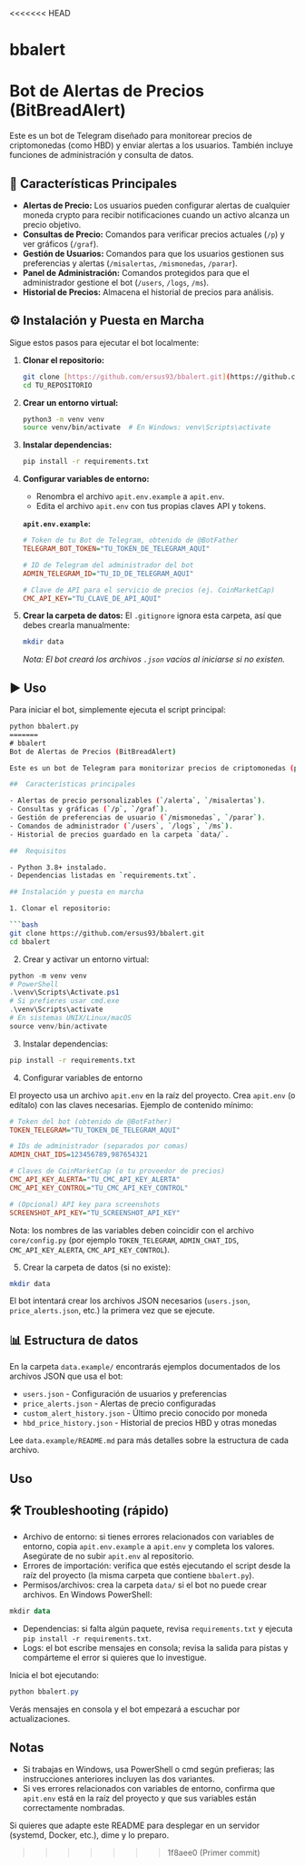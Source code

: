 <<<<<<< HEAD
# bbalert
# Bot de Alertas de Precios (BitBreadAlert)

Este es un bot de Telegram diseñado para monitorear precios de criptomonedas (como HBD) y enviar alertas a los usuarios. También incluye funciones de administración y consulta de datos.

## 🚀 Características Principales

* **Alertas de Precio:** Los usuarios pueden configurar alertas de cualquier moneda crypto para recibir notificaciones cuando un activo alcanza un precio objetivo.
* **Consultas de Precio:** Comandos para verificar precios actuales (`/p`) y ver gráficos (`/graf`).
* **Gestión de Usuarios:** Comandos para que los usuarios gestionen sus preferencias y alertas (`/misalertas`, `/mismonedas`, `/parar`).
* **Panel de Administración:** Comandos protegidos para que el administrador gestione el bot (`/users`, `/logs`, `/ms`).
* **Historial de Precios:** Almacena el historial de precios para análisis.

## ⚙️ Instalación y Puesta en Marcha

Sigue estos pasos para ejecutar el bot localmente:

1.  **Clonar el repositorio:**
    ```bash
    git clone [https://github.com/ersus93/bbalert.git](https://github.com/ersus93/bbalert.git)
    cd TU_REPOSITORIO
    ```

2.  **Crear un entorno virtual:**
    ```bash
    python3 -m venv venv
    source venv/bin/activate  # En Windows: venv\Scripts\activate
    ```

3.  **Instalar dependencias:**
    ```bash
    pip install -r requirements.txt
    ```

4.  **Configurar variables de entorno:**
    * Renombra el archivo `apit.env.example` a `apit.env`.
    * Edita el archivo `apit.env` con tus propias claves API y tokens.

    **`apit.env.example`:**
    ```ini
    # Token de tu Bot de Telegram, obtenido de @BotFather
    TELEGRAM_BOT_TOKEN="TU_TOKEN_DE_TELEGRAM_AQUI"

    # ID de Telegram del administrador del bot
    ADMIN_TELEGRAM_ID="TU_ID_DE_TELEGRAM_AQUI"

    # Clave de API para el servicio de precios (ej. CoinMarketCap)
    CMC_API_KEY="TU_CLAVE_DE_API_AQUI"
    ```

5.  **Crear la carpeta de datos:**
    El `.gitignore` ignora esta carpeta, así que debes crearla manualmente:
    ```bash
    mkdir data
    ```
    *Nota: El bot creará los archivos `.json` vacíos al iniciarse si no existen.*

## ▶️ Uso

Para iniciar el bot, simplemente ejecuta el script principal:

```bash
python bbalert.py
=======
﻿# bbalert
Bot de Alertas de Precios (BitBreadAlert)

Este es un bot de Telegram para monitorizar precios de criptomonedas (por ejemplo HBD) y enviar alertas a usuarios. Incluye comandos de administración, consultas de precio y almacenamiento de historial en JSON.

##  Características principales

- Alertas de precio personalizables (`/alerta`, `/misalertas`).
- Consultas y gráficas (`/p`, `/graf`).
- Gestión de preferencias de usuario (`/mismonedas`, `/parar`).
- Comandos de administrador (`/users`, `/logs`, `/ms`).
- Historial de precios guardado en la carpeta `data/`.

##  Requisitos

- Python 3.8+ instalado.
- Dependencias listadas en `requirements.txt`.

## Instalación y puesta en marcha

1. Clonar el repositorio:

```bash
git clone https://github.com/ersus93/bbalert.git
cd bbalert
```

2. Crear y activar un entorno virtual:

```powershell
python -m venv venv
# PowerShell
.\venv\Scripts\Activate.ps1
# Si prefieres usar cmd.exe
.\venv\Scripts\activate
# En sistemas UNIX/Linux/macOS
source venv/bin/activate
```

3. Instalar dependencias:

```bash
pip install -r requirements.txt
```

4. Configurar variables de entorno

El proyecto usa un archivo `apit.env` en la raíz del proyecto. Crea `apit.env` (o edítalo) con las claves necesarias. Ejemplo de contenido mínimo:

```ini
# Token del bot (obtenido de @BotFather)
TOKEN_TELEGRAM="TU_TOKEN_DE_TELEGRAM_AQUI"

# IDs de administrador (separados por comas)
ADMIN_CHAT_IDS=123456789,987654321

# Claves de CoinMarketCap (o tu proveedor de precios)
CMC_API_KEY_ALERTA="TU_CMC_API_KEY_ALERTA"
CMC_API_KEY_CONTROL="TU_CMC_API_KEY_CONTROL"

# (Opcional) API key para screenshots
SCREENSHOT_API_KEY="TU_SCREENSHOT_API_KEY"
```

Nota: los nombres de las variables deben coincidir con el archivo `core/config.py` (por ejemplo `TOKEN_TELEGRAM`, `ADMIN_CHAT_IDS`, `CMC_API_KEY_ALERTA`, `CMC_API_KEY_CONTROL`).

5. Crear la carpeta de datos (si no existe):

```bash
mkdir data
```

El bot intentará crear los archivos JSON necesarios (`users.json`, `price_alerts.json`, etc.) la primera vez que se ejecute.

## 📊 Estructura de datos

En la carpeta `data.example/` encontrarás ejemplos documentados de los archivos JSON que usa el bot:

- `users.json` - Configuración de usuarios y preferencias
- `price_alerts.json` - Alertas de precio configuradas
- `custom_alert_history.json` - Último precio conocido por moneda
- `hbd_price_history.json` - Historial de precios HBD y otras monedas

Lee `data.example/README.md` para más detalles sobre la estructura de cada archivo.

##  Uso

## 🛠 Troubleshooting (rápido)

- Archivo de entorno: si tienes errores relacionados con variables de entorno, copia `apit.env.example` a `apit.env` y completa los valores. Asegúrate de no subir `apit.env` al repositorio.
- Errores de importación: verifica que estés ejecutando el script desde la raíz del proyecto (la misma carpeta que contiene `bbalert.py`).
- Permisos/archivos: crea la carpeta `data/` si el bot no puede crear archivos. En Windows PowerShell:

```powershell
mkdir data
```

- Dependencias: si falta algún paquete, revisa `requirements.txt` y ejecuta `pip install -r requirements.txt`.
- Logs: el bot escribe mensajes en consola; revisa la salida para pistas y compárteme el error si quieres que lo investigue.

Inicia el bot ejecutando:

```powershell
python bbalert.py
```

Verás mensajes en consola y el bot empezará a escuchar por actualizaciones.

## Notas

- Si trabajas en Windows, usa PowerShell o cmd según prefieras; las instrucciones anteriores incluyen las dos variantes.
- Si ves errores relacionados con variables de entorno, confirma que `apit.env` está en la raíz del proyecto y que sus variables están correctamente nombradas.

Si quieres que adapte este README para desplegar en un servidor (systemd, Docker, etc.), dime y lo preparo.
>>>>>>> 1f8aee0 (Primer commit)
